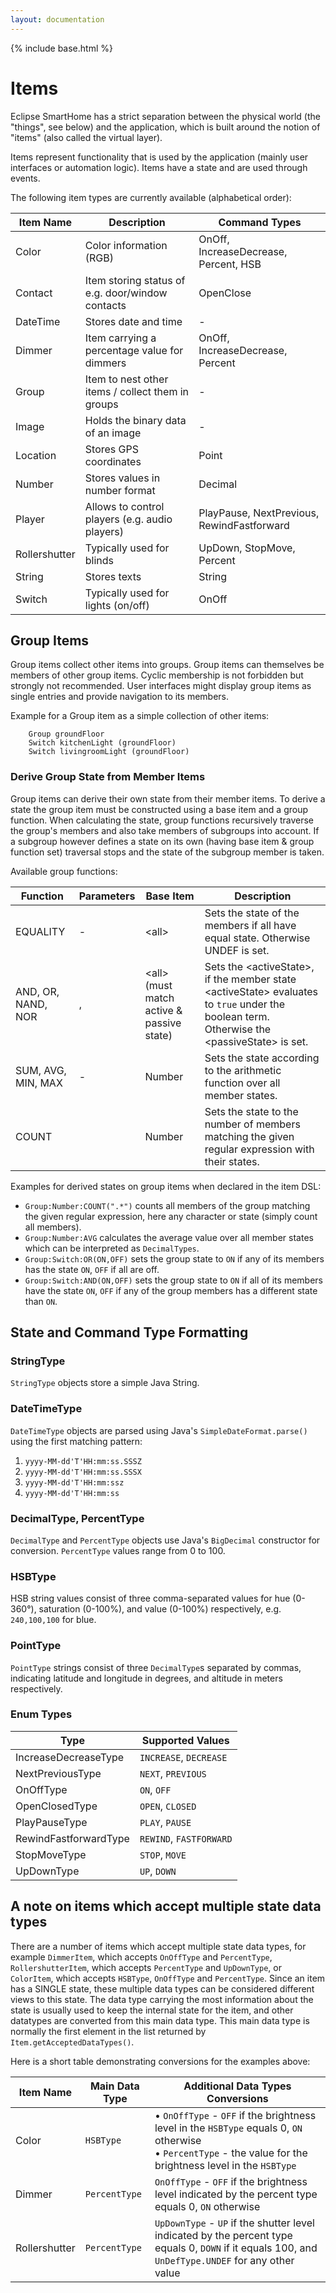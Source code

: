 ```yaml
---
layout: documentation
---
```


{% include base.html %}

# Items

Eclipse SmartHome has a strict separation between the physical world (the "things", see below) and the application, which is built around the notion of "items" (also called the virtual layer).

Items represent functionality that is used by the application (mainly user interfaces or automation logic).
Items have a state and are used through events.
  
The following item types are currently available (alphabetical order):

| Item Name      | Description | Command Types |
|----------------|-------------|---------------|
| Color          | Color information (RGB) | OnOff, IncreaseDecrease, Percent, HSB |
| Contact        | Item storing status of e.g. door/window contacts | OpenClose |
| DateTime       | Stores date and time | - |
| Dimmer         | Item carrying a percentage value for dimmers | OnOff, IncreaseDecrease, Percent |
| Group          | Item to nest other items / collect them in groups | - |
| Image          | Holds the binary data of an image | - |
| Location       | Stores GPS coordinates | Point |
| Number         | Stores values in number format | Decimal |
| Player         | Allows to control players (e.g. audio players) | PlayPause, NextPrevious, RewindFastforward |
| Rollershutter  | Typically used for blinds | UpDown, StopMove, Percent |
| String         | Stores texts | String |
| Switch         | Typically used for lights (on/off) | OnOff |

## Group Items

Group items collect other items into groups.
Group items can themselves be members of other group items.
Cyclic membership is not forbidden but strongly not recommended.
User interfaces might display group items as single entries and provide navigation to its members.

Example for a Group item as a simple collection of other items:
```
    Group groundFloor
    Switch kitchenLight (groundFloor)
    Switch livingroomLight (groundFloor)
``` 

### Derive Group State from Member Items

Group items can derive their own state from their member items.
To derive a state the group item must be constructed using a base item and a group function.
When calculating the state, group functions recursively traverse the group's members and also take members of subgroups into account.
If a subgroup however defines a state on its own (having base item & group function set) traversal stops and the state of the subgroup member is taken. 

Available group functions:

| Function           | Parameters                    | Base Item                                   | Description                                                                                                                                     |
|--------------------|-------------------------------|---------------------------------------------|-------------------------------------------------------------------------------------------------------------------------------------------------|
| EQUALITY           | -                             | \<all\>                                     | Sets the state of the members if all have equal state. Otherwise UNDEF is set.                                                                  |
| AND, OR, NAND, NOR | <activeState>, <passiveState> | \<all\> (must match active & passive state) | Sets the \<activeState\>, if the member state \<activeState\> evaluates to `true` under the boolean term. Otherwise the \<passiveState\> is set.|
| SUM, AVG, MIN, MAX | -                             | Number                                      | Sets the state according to the arithmetic function over all member states.                                                                     |
| COUNT              | <regular expression>          | Number                                      | Sets the state to the number of members matching the given regular expression with their states.                                                |


Examples for derived states on group items when declared in the item DSL:

- `Group:Number:COUNT(".*")` counts all members of the group matching the given regular expression, here any character or state (simply count all members).
- `Group:Number:AVG` calculates the average value over all member states which can be interpreted as `DecimalTypes`.
- `Group:Switch:OR(ON,OFF)` sets the group state to `ON` if any of its members has the state `ON`, `OFF` if all are off.    
- `Group:Switch:AND(ON,OFF)` sets the group state to `ON` if all of its members have the state `ON`, `OFF` if any of the group members has a different state than `ON`.

## State and Command Type Formatting

### StringType

`StringType` objects store a simple Java String.

### DateTimeType

`DateTimeType` objects are parsed using Java's `SimpleDateFormat.parse()` using the first matching pattern:

1. `yyyy-MM-dd'T'HH:mm:ss.SSSZ`
2. `yyyy-MM-dd'T'HH:mm:ss.SSSX`
3. `yyyy-MM-dd'T'HH:mm:ssz`
4. `yyyy-MM-dd'T'HH:mm:ss`

### DecimalType, PercentType

`DecimalType` and `PercentType` objects use Java's `BigDecimal` constructor for conversion.
`PercentType` values range from 0 to 100.

### HSBType

HSB string values consist of three comma-separated values for hue (0-360°), saturation (0-100%), and value (0-100%) respectively, e.g. `240,100,100` for blue.

### PointType

`PointType` strings consist of three `DecimalType`s separated by commas, indicating latitude and longitude in degrees, and altitude in meters respectively.

### Enum Types

| Type                  | Supported Values        |
|-----------------------|-------------------------|
| IncreaseDecreaseType  | `INCREASE`, `DECREASE`  |
| NextPreviousType      | `NEXT`, `PREVIOUS`      |
| OnOffType             | `ON`, `OFF`             |
| OpenClosedType        | `OPEN`, `CLOSED`        |
| PlayPauseType         | `PLAY`, `PAUSE`         |
| RewindFastforwardType | `REWIND`, `FASTFORWARD` |
| StopMoveType          | `STOP`, `MOVE`          |
| UpDownType            | `UP`, `DOWN`            |

## A note on items which accept multiple state data types

There are a number of items which accept multiple state data types, for example `DimmerItem`, which accepts `OnOffType` and `PercentType`, `RollershutterItem`, which  accepts `PercentType` and `UpDownType`, or `ColorItem`, which accepts `HSBType`, `OnOffType` and `PercentType`.
Since an item has a SINGLE state, these multiple data types can be considered different views to this state.
The data type carrying the most information about the state is usually used to keep the internal state for the item, and other datatypes are converted from this main data type.
This main data type is normally the first element in the list returned by `Item.getAcceptedDataTypes()`.

Here is a short table demonstrating conversions for the examples above:

| Item Name     | Main Data Type | Additional Data Types Conversions |
|---------------|----------------|-----------------------------------|
| Color         | `HSBType`      | &bull; `OnOffType` - `OFF` if the brightness level in the `HSBType` equals 0, `ON` otherwise <br/> &bull; `PercentType` - the value for the brightness level in the `HSBType` |
| Dimmer        | `PercentType`  | `OnOffType` - `OFF` if the brightness level indicated by the percent type equals 0, `ON` otherwise |
| Rollershutter | `PercentType`  | `UpDownType` - `UP` if the shutter level indicated by the percent type equals 0, `DOWN` if it equals 100, and `UnDefType.UNDEF` for any other value|
